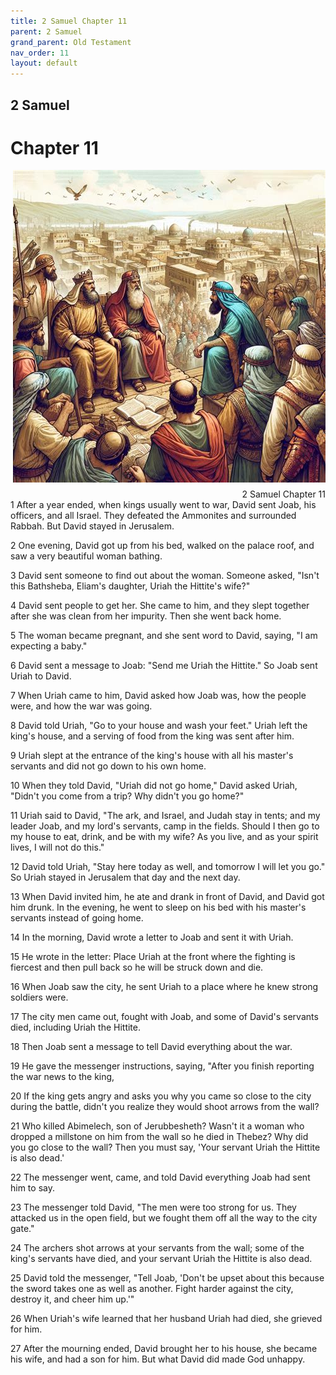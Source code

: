 ```yaml
---
title: 2 Samuel Chapter 11
parent: 2 Samuel
grand_parent: Old Testament
nav_order: 11
layout: default
---
```


## 2 Samuel

# Chapter 11

<div style="clear: both; text-align: right;">
    <img src="/assets/Image/2 Samuel/500/11.jpg" alt="2 Samuel Chapter 11" class="chapter-image" style="max-width: 100%; height: auto; float: right; margin: 0 0 10px 10px; padding-left: 10%;">
    <figcaption style="font-size: 14px;">2 Samuel Chapter 11</figcaption>
</div>
1 After a year ended, when kings usually went to war, David sent Joab, his officers, and all Israel. They defeated the Ammonites and surrounded Rabbah. But David stayed in Jerusalem.

2 One evening, David got up from his bed, walked on the palace roof, and saw a very beautiful woman bathing.

3 David sent someone to find out about the woman. Someone asked, "Isn't this Bathsheba, Eliam's daughter, Uriah the Hittite's wife?"

4 David sent people to get her. She came to him, and they slept together after she was clean from her impurity. Then she went back home.

5 The woman became pregnant, and she sent word to David, saying, "I am expecting a baby."

6 David sent a message to Joab: "Send me Uriah the Hittite." So Joab sent Uriah to David.

7 When Uriah came to him, David asked how Joab was, how the people were, and how the war was going.

8 David told Uriah, "Go to your house and wash your feet." Uriah left the king's house, and a serving of food from the king was sent after him.

9 Uriah slept at the entrance of the king's house with all his master's servants and did not go down to his own home.

10 When they told David, "Uriah did not go home," David asked Uriah, "Didn't you come from a trip? Why didn't you go home?"

11 Uriah said to David, "The ark, and Israel, and Judah stay in tents; and my leader Joab, and my lord's servants, camp in the fields. Should I then go to my house to eat, drink, and be with my wife? As you live, and as your spirit lives, I will not do this."

12 David told Uriah, "Stay here today as well, and tomorrow I will let you go." So Uriah stayed in Jerusalem that day and the next day.

13 When David invited him, he ate and drank in front of David, and David got him drunk. In the evening, he went to sleep on his bed with his master's servants instead of going home.

14 In the morning, David wrote a letter to Joab and sent it with Uriah.

15 He wrote in the letter: Place Uriah at the front where the fighting is fiercest and then pull back so he will be struck down and die.

16 When Joab saw the city, he sent Uriah to a place where he knew strong soldiers were.

17 The city men came out, fought with Joab, and some of David's servants died, including Uriah the Hittite.

18 Then Joab sent a message to tell David everything about the war.

19 He gave the messenger instructions, saying, "After you finish reporting the war news to the king,

20 If the king gets angry and asks you why you came so close to the city during the battle, didn't you realize they would shoot arrows from the wall?

21 Who killed Abimelech, son of Jerubbesheth? Wasn't it a woman who dropped a millstone on him from the wall so he died in Thebez? Why did you go close to the wall? Then you must say, 'Your servant Uriah the Hittite is also dead.'

22 The messenger went, came, and told David everything Joab had sent him to say.

23 The messenger told David, "The men were too strong for us. They attacked us in the open field, but we fought them off all the way to the city gate."

24 The archers shot arrows at your servants from the wall; some of the king's servants have died, and your servant Uriah the Hittite is also dead.

25 David told the messenger, "Tell Joab, 'Don't be upset about this because the sword takes one as well as another. Fight harder against the city, destroy it, and cheer him up.'"

26 When Uriah's wife learned that her husband Uriah had died, she grieved for him.

27 After the mourning ended, David brought her to his house, she became his wife, and had a son for him. But what David did made God unhappy.



